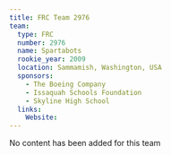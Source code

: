 ```yaml
---
title: FRC Team 2976
team:
  type: FRC
  number: 2976
  name: Spartabots
  rookie_year: 2009
  location: Sammamish, Washington, USA
  sponsors:
    - The Boeing Company
    - Issaquah Schools Foundation
    - Skyline High School
  links:
    Website: 
---
```

No content has been added for this team